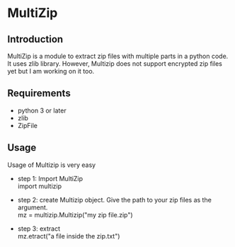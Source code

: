 # MultiZip

## Introduction
MultiZip is a module to extract zip files with multiple parts in a python code. It uses zlib library. However, Multizip does not support encrypted zip files yet but I am working on it too. 

## Requirements 
* python 3 or later
* zlib 
* ZipFile

## Usage
Usage of Multizip is very easy
* step 1: Import MultiZip  
	import multizip

* step 2: create Multizip object. Give the path to your zip files as the argument.  
	mz = multizip.Multizip("my zip file.zip")

* step 3: extract   
	mz.etract("a file inside the zip.txt")

